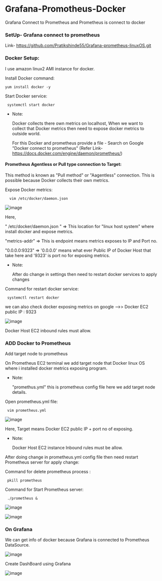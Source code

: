 # Grafana-Promotheus-Docker
Grafana Connect to Prometheus and Prometheus is connect to docker 

### SetUp- Grafana connect to prometheus

Link-  https://github.com/Pratikshinde55/Grafana-prometheus-linuxOS.git 

### Docker Setup:

I use amazon linux2 AMI instance for docker.

 Install Docker command:

    yum install docker -y 

 Start Docker service:

     systemctl start docker

- Note:

  Docker collects there own metrics on localhost, When we want to collect that Docker metrics then need to expose docker metrics to outside world.

  For this Docker and prometheus provide a file - Search on Google "Docker connect to prometheus" (Refer Link-https://docs.docker.com/engine/daemon/prometheus/)

 #### Prometheus Agentless or Pull type connection to Target:

   This method is known as "Pull method" or "Aagentless" connection. This is possible because Docker collects their own metrics.

Expose Docker metrics:

      vim /etc/docker/daemon.json

![image](https://github.com/user-attachments/assets/296ef590-a28c-46ee-a2fa-b882ab179511)

Here, 

" /etc/docker/daemon.json " => This location for "linux host system" where install docker and expose metrics.

"metrics-addr" => This is endpoint means metrics exposes to IP and Port no.

"0.0.0.0:9323" => '0.0.0.0' means what ever Public IP of Docker Host that take here and '9323' is port no for exposing metrics.


- Note:

  After do change in settings then need to restart docker services to apply changes

Command for restart docker service:

     systemctl restart docker


we can also check docker exposing metrics on google -->> Docker EC2 public IP : 9323 

![image](https://github.com/user-attachments/assets/1bf91637-f964-4e73-a369-fc2d996345d6)

Docker Host EC2 inbound rules must allow.


### ADD Docker to Prometheus

Add target node to prometheus

On Prometheus EC2 terminal we add target node that Docker linux OS where i installed docker metrics exposing program.

- Note:

  "promethus.yml" this is prometheus config file here we add target node details.

Open prometheus.yml file:

     vim prometheus.yml
     
![image](https://github.com/user-attachments/assets/4692af69-cdcb-4a7a-886f-bc638d1f9dd0)

Here, Target means Docker EC2 public IP + port no of exposing.

- Note:

  Docker Host EC2 instance Inbound rules must be allow.

After doing change in prometheus.yml config file then need restart Prometheus server for apply change:

Command for delete prometheus process :

     pkill prometheus

Command for Start Prometheus server:

     ./prometheus &

 ![image](https://github.com/user-attachments/assets/3c2b8933-51e5-447c-898e-b80a1e5ca584)

 ![image](https://github.com/user-attachments/assets/a422f3ec-745c-48eb-a677-f25841e85f7a)


### On Grafana 

We can get info of docker because Grafana is connected to Prometheus DataSource.

![image](https://github.com/user-attachments/assets/a00f0dc1-1dc7-4a34-9821-cfcf514f6d6d)


Create DashBoard using Grafana

![image](https://github.com/user-attachments/assets/8f5f2afd-cf8e-40e8-a7d8-51c5473694f4)

 
